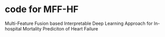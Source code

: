 # code for MFF-HF
Multi-Feature Fusion based Interpretable Deep Learning Approach for In-hospital Mortality Prediciton of Heart Failure
